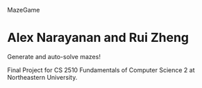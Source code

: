 MazeGame

Alex Narayanan and Rui Zheng
========

Generate and auto-solve mazes!

Final Project for CS 2510 Fundamentals of Computer Science 2 at Northeastern University.
